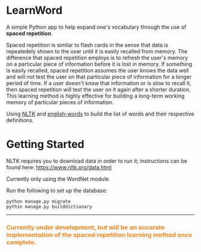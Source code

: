 # LearnWord
A simple Python app to help expand one's vocabulary through the use of **spaced repetition**.

Spaced repetition is similar to flash cards in the sense that data is repeatedely shown to the user until it is easily recalled from memory. The difference that spaced repetition employs is to refresh the user's memory on a particular piece of information before it is lost in memory. If something is easily recalled, spaced repetition assumes the user knows the data well and will not test the user on that particular piece of information for a longer period of time. If a user doesn't know that information or is slow to recall it, then spaced repetition will test the user on it again after a shorter duration. This learning method is highly effective for building a long-term working memory of particular pieces of information.

Using [NLTK](https://www.nltk.org/) and [english-words](https://github.com/dwyl/english-words) to build the list of words and their respective definitions.

# Getting Started
NLTK requires you to download data in order to run it; instructions can be found here: https://www.nltk.org/data.html

Currently only using the WordNet module.

Run the following to set up the database:
```
python manage.py migrate
pythin manage.py builddictionary
```
___
### <span style="color:#FF8822">Currently under development, but will be an accurate implementation of the spaced repetition learning method once complete.</span>